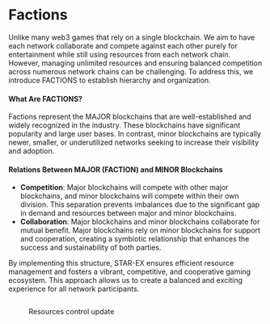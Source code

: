 # Factions

Unlike many web3 games that rely on a single blockchain. We aim to have each network collaborate and compete against each other purely for entertainment while still using resources from each network chain. However, managing unlimited resources and ensuring balanced competition across numerous network chains can be challenging. To address this, we introduce FACTIONS to establish hierarchy and organization.

#### What Are FACTIONS?

Factions represent the MAJOR blockchains that are well-established and widely recognized in the industry. These blockchains have significant popularity and large user bases. In contrast, minor blockchains are typically newer, smaller, or underutilized networks seeking to increase their visibility and adoption.

#### Relations Between MAJOR (FACTION) and MINOR Blockchains

* **Competition**: Major blockchains will compete with other major blockchains, and minor blockchains will compete within their own division. This separation prevents imbalances due to the significant gap in demand and resources between major and minor blockchains.
* **Collaboration**: Major blockchains and minor blockchains collaborate for mutual benefit. Major blockchains rely on minor blockchains for support and cooperation, creating a symbiotic relationship that enhances the success and sustainability of both parties.

By implementing this structure, STAR-EX ensures efficient resource management and fosters a vibrant, competitive, and cooperative gaming ecosystem. This approach allows us to create a balanced and exciting experience for all network participants.&#x20;

<figure><img src="../.gitbook/assets/Screenshot 2024-06-14 at 7.37.36 AM.png" alt=""><figcaption><p>Resources control update</p></figcaption></figure>

